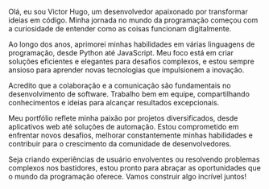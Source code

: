 Olá, eu sou Victor Hugo, um desenvolvedor apaixonado por transformar ideias em código. Minha jornada no mundo da programação começou com a curiosidade de entender como as coisas funcionam digitalmente.

Ao longo dos anos, aprimorei minhas habilidades em várias linguagens de programação, desde Python até JavaScript. Meu foco está em criar soluções eficientes e elegantes para desafios complexos, e estou sempre ansioso para aprender novas tecnologias que impulsionem a inovação.

Acredito que a colaboração e a comunicação são fundamentais no desenvolvimento de software. Trabalho bem em equipe, compartilhando conhecimentos e ideias para alcançar resultados excepcionais.

Meu portfólio reflete minha paixão por projetos diversificados, desde aplicativos web até soluções de automação. Estou comprometido em enfrentar novos desafios, melhorar constantemente minhas habilidades e contribuir para o crescimento da comunidade de desenvolvedores.

Seja criando experiências de usuário envolventes ou resolvendo problemas complexos nos bastidores, estou pronto para abraçar as oportunidades que o mundo da programação oferece. Vamos construir algo incrível juntos!
